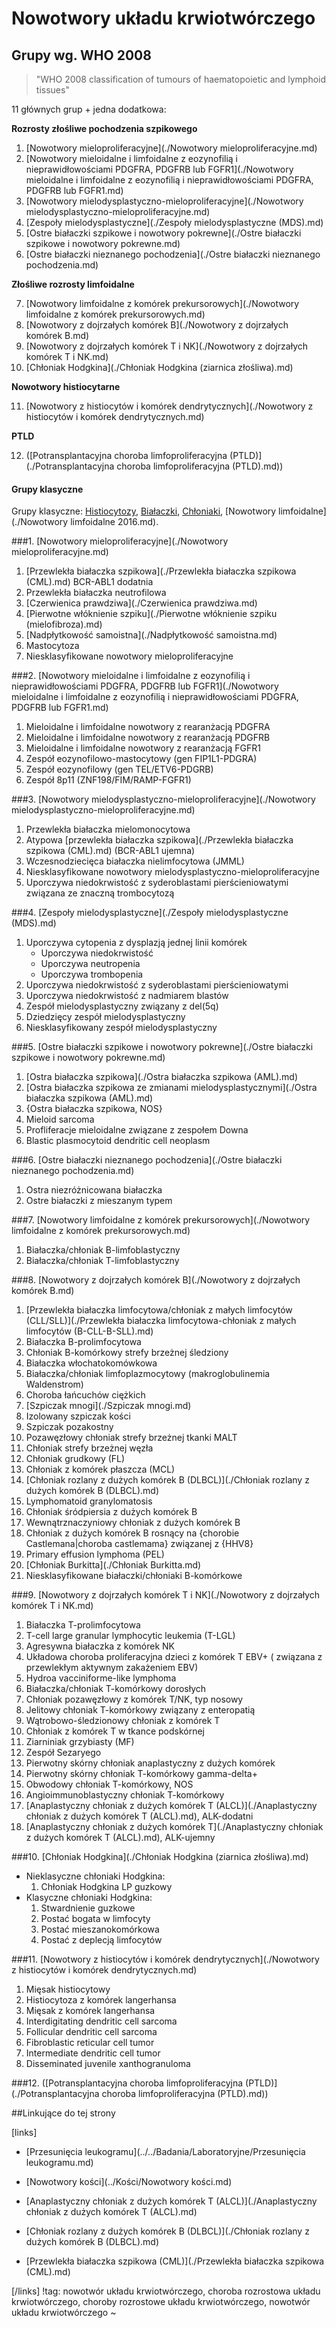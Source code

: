 # Nowotwory układu krwiotwórczego

## Grupy wg. WHO 2008

> "WHO 2008 classification of tumours of haematopoietic and lymphoid tissues"

11 głównych grup + jedna dodatkowa:

**Rozrosty złośliwe pochodzenia szpikowego**

1. [Nowotwory mieloproliferacyjne](./Nowotwory mieloproliferacyjne.md)
2. [Nowotwory mieloidalne i limfoidalne z eozynofilią i nieprawidłowościami PDGFRA, PDGFRB lub FGFR1](./Nowotwory mieloidalne i limfoidalne z eozynofilią i nieprawidłowościami PDGFRA, PDGFRB lub FGFR1.md)
3. [Nowotwory mielodysplastyczno-mieloproliferacyjne](./Nowotwory mielodysplastyczno-mieloproliferacyjne.md)
4. [Zespoły mielodysplastyczne](./Zespoły mielodysplastyczne (MDS).md)
5. [Ostre białaczki szpikowe i nowotwory pokrewne](./Ostre białaczki szpikowe i nowotwory pokrewne.md)
6. [Ostre białaczki nieznanego pochodzenia](./Ostre białaczki nieznanego pochodzenia.md)


**Złośliwe rozrosty limfoidalne**

7. [Nowotwory limfoidalne z komórek prekursorowych](./Nowotwory limfoidalne z komórek prekursorowych.md)
8. [Nowotwory z dojrzałych komórek B](./Nowotwory z dojrzałych komórek B.md)
9. [Nowotwory z dojrzałych komórek T i NK](./Nowotwory z dojrzałych komórek T i NK.md)
10. [Chłoniak Hodgkina](./Chłoniak Hodgkina (ziarnica złośliwa).md)


**Nowotwory histiocytarne**

11. [Nowotwory z histiocytów i komórek dendrytycznych](./Nowotwory z histiocytów i komórek dendrytycznych.md)


**PTLD**

12. ([Potransplantacyjna choroba limfoproliferacyjna (PTLD)](./Potransplantacyjna choroba limfoproliferacyjna (PTLD).md))




#### Grupy klasyczne

Grupy klasyczne: [Histiocytozy](./Histiocytozy.md), [Białaczki](./Białaczki.md), [Chłoniaki](./Chłoniaki.md), [Nowotwory limfoidalne](./Nowotwory limfoidalne 2016.md).



###1. [Nowotwory mieloproliferacyjne](./Nowotwory mieloproliferacyjne.md)

1. [Przewlekła białaczka szpikowa](./Przewlekła białaczka szpikowa (CML).md) BCR-ABL1 dodatnia
2. Przewlekła białaczka neutrofilowa
3. [Czerwienica prawdziwa](./Czerwienica prawdziwa.md)
4. [Pierwotne włóknienie szpiku](./Pierwotne włóknienie szpiku (mielofibroza).md)
5. [Nadpłytkowość samoistna](./Nadpłytkowość samoistna.md)
6. Mastocytoza
7. Niesklasyfikowane nowotwory mieloproliferacyjne




###2. [Nowotwory mieloidalne i limfoidalne z eozynofilią i nieprawidłowościami PDGFRA, PDGFRB lub FGFR1](./Nowotwory mieloidalne i limfoidalne z eozynofilią i nieprawidłowościami PDGFRA, PDGFRB lub FGFR1.md)

1. Mieloidalne i limfoidalne nowotwory z rearanżacją PDGFRA
2. Mieloidalne i limfoidalne nowotwory z rearanżacją PDGFRB
3. Mieloidalne i limfoidalne nowotwory z rearanżacją FGFR1
4. Zespół eozynofilowo-mastocytowy (gen FIP1L1-PDGRA)
5. Zespół eozynofilowy (gen TEL/ETV6-PDGRB)
6. Zespół 8p11 (ZNF198/FIM/RAMP-FGFR1)




###3. [Nowotwory mielodysplastyczno-mieloproliferacyjne](./Nowotwory mielodysplastyczno-mieloproliferacyjne.md)

1. Przewlekła białaczka mielomonocytowa
2. Atypowa [przewlekła białaczka szpikowa](./Przewlekła białaczka szpikowa (CML).md) (BCR-ABL1 ujemna)
3. Wczesnodziecięca białaczka nielimfocytowa (JMML)
4. Niesklasyfikowane nowotwory mielodysplastyczno-mieloproliferacyjne
5. Uporczywa niedokrwistość z syderoblastami pierścieniowatymi związana ze znaczną trombocytozą




###4. [Zespoły mielodysplastyczne](./Zespoły mielodysplastyczne (MDS).md)

1. Uporczywa cytopenia z dysplazją jednej linii komórek
   - Uporczywa niedokrwistość
   - Uporczywa neutropenia
   - Uporczywa trombopenia
2. Uporczywa niedokrwistość z syderoblastami pierścieniowatymi
3. Uporczywa niedokrwistość z nadmiarem blastów
4. Zespół mielodysplastyczny związany z del(5q)
5. Dziedzięcy zespół mielodysplastyczny
6. Niesklasyfikowany zespół mielodysplastyczny




###5. [Ostre białaczki szpikowe i nowotwory pokrewne](./Ostre białaczki szpikowe i nowotwory pokrewne.md)

1. [Ostra białaczka szpikowa](./Ostra białaczka szpikowa (AML).md)
2. [Ostra białaczka szpikowa ze zmianami mielodysplastycznymi](./Ostra białaczka szpikowa (AML).md)
3. {Ostra białaczka szpikowa, NOS}
4. Mieloid sarcoma
5. Profliferacje mieloidalne związane z zespołem Downa
6. Blastic plasmocytoid dendritic cell neoplasm




###6. [Ostre białaczki nieznanego pochodzenia](./Ostre białaczki nieznanego pochodzenia.md)

1. Ostra niezróżnicowana białaczka
2. Ostre białaczki z mieszanym typem




###7. [Nowotwory limfoidalne z komórek prekursorowych](./Nowotwory limfoidalne z komórek prekursorowych.md)

1. Białaczka/chłoniak B-limfoblastyczny
2. Białaczka/chłoniak T-limfoblastyczny




###8. [Nowotwory z dojrzałych komórek B](./Nowotwory z dojrzałych komórek B.md)

1. [Przewlekła białaczka limfocytowa/chłoniak z małych limfocytów (CLL/SLL)](./Przewlekła białaczka limfocytowa-chłoniak z małych limfocytów (B-CLL-B-SLL).md)
2. Białaczka B-prolimfocytowa
3. Chłoniak B-komórkowy strefy brzeżnej śledziony
4. Białaczka włochatokomówkowa
5. Białaczka/chłoniak limfoplazmocytowy (makroglobulinemia Waldenstrom)
6. Choroba łańcuchów ciężkich
7. [Szpiczak mnogi](./Szpiczak mnogi.md)
8. Izolowany szpiczak kości
9. Szpiczak pozakostny
10. Pozawęzłowy chłoniak strefy brzeżnej tkanki MALT
11. Chłoniak strefy brzeżnej węzła
12. Chłoniak grudkowy (FL)
13. Chłoniak z komórek płaszcza (MCL)
14. [Chłoniak rozlany z dużych komórek B (DLBCL)](./Chłoniak rozlany z dużych komórek B (DLBCL).md)
15. Lymphomatoid granylomatosis
16. Chłoniak śródpiersia z dużych komórek B
17. Wewnątrznaczyniowy chłoniak z dużych komórek B
18. Chłoniak z dużych komórek B rosnący na {chorobie Castlemana|choroba castlemama} związanej z {HHV8}
19. Primary effusion lymphoma (PEL)
20. [Chłoniak Burkitta](./Chłoniak Burkitta.md)
21. Niesklasyfikowane białaczki/chłoniaki B-komórkowe




###9. [Nowotwory z dojrzałych komórek T i NK](./Nowotwory z dojrzałych komórek T i NK.md)

1. Białaczka T-prolimfocytowa
2. T-cell large granular lymphocytic leukemia (T-LGL)
3. Agresywna białaczka z komórek NK
4. Układowa choroba proliferacyjna dzieci z komórek T EBV+ ( związana z przewlekłym aktywnym zakażeniem EBV)
5. Hydroa vacciniforme-like lymphoma
6. Białaczka/chłoniak T-komórkowy dorosłych
7. Chłoniak pozawęzłowy z komórek T/NK, typ nosowy
8. Jelitowy chłoniak T-komórkowy związany z enteropatią
9. Wątrobowo-śledzionowy chłoniak z komórek T
10. Chłoniak z komórek T w tkance podskórnej
11. Ziarniniak grzybiasty (MF)
12. Zespół Sezaryego
13. Pierwotny skórny chłoniak anaplastyczny z dużych komórek
14. Pierwotny skórny chłoniak T-komórkowy  gamma-delta+
15. Obwodowy chłoniak T-komórkowy, NOS
16. Angioimmunoblastyczny chłoniak T-komórkowy
17. [Anaplastyczny chłoniak z dużych komórek T (ALCL)](./Anaplastyczny chłoniak z dużych komórek T (ALCL).md), ALK-dodatni
18. [Anaplastyczny chłoniak z dużych komórek T](./Anaplastyczny chłoniak z dużych komórek T (ALCL).md), ALK-ujemny




###10. [Chłoniak Hodgkina](./Chłoniak Hodgkina (ziarnica złośliwa).md)

- Nieklasyczne chłoniaki Hodgkina:
  1. Chłoniak Hodgkina LP guzkowy
- Klasyczne chłoniaki Hodgkina:
  1. Stwardnienie guzkowe
  2. Postać bogata w limfocyty
  3. Postać mieszanokomórkowa
  4. Postać z deplecją limfocytów




###11. [Nowotwory z histiocytów i komórek dendrytycznych](./Nowotwory z histiocytów i komórek dendrytycznych.md)

1. Mięsak histiocytowy
2. Histiocytoza z komórek langerhansa
3. Mięsak z komórek langerhansa
4. Interdigitating dendritic cell sarcoma
5. Follicular dendritic cell sarcoma
6. Fibroblastic reticular cell tumor
7. Intermediate dendritic cell tumor
8. Disseminated juvenile xanthogranuloma




###12. ([Potransplantacyjna choroba limfoproliferacyjna (PTLD)](./Potransplantacyjna choroba limfoproliferacyjna (PTLD).md))



##Linkujące do tej strony

[links]

- [Przesunięcia leukogramu](../../Badania/Laboratoryjne/Przesunięcia leukogramu.md)

- [Nowotwory kości](../Kości/Nowotwory kości.md)

- [Anaplastyczny chłoniak z dużych komórek T (ALCL)](./Anaplastyczny chłoniak z dużych komórek T (ALCL).md)

- [Chłoniak rozlany z dużych komórek B (DLBCL)](./Chłoniak rozlany z dużych komórek B (DLBCL).md)

- [Przewlekła białaczka szpikowa (CML)](./Przewlekła białaczka szpikowa (CML).md)


[/links]
!tag: nowotwór układu krwiotwórczego, choroba rozrostowa układu krwiotwórczego, choroby rozrostowe układu krwiotwórczego, nowotwór układu krwiotwórczego
~

